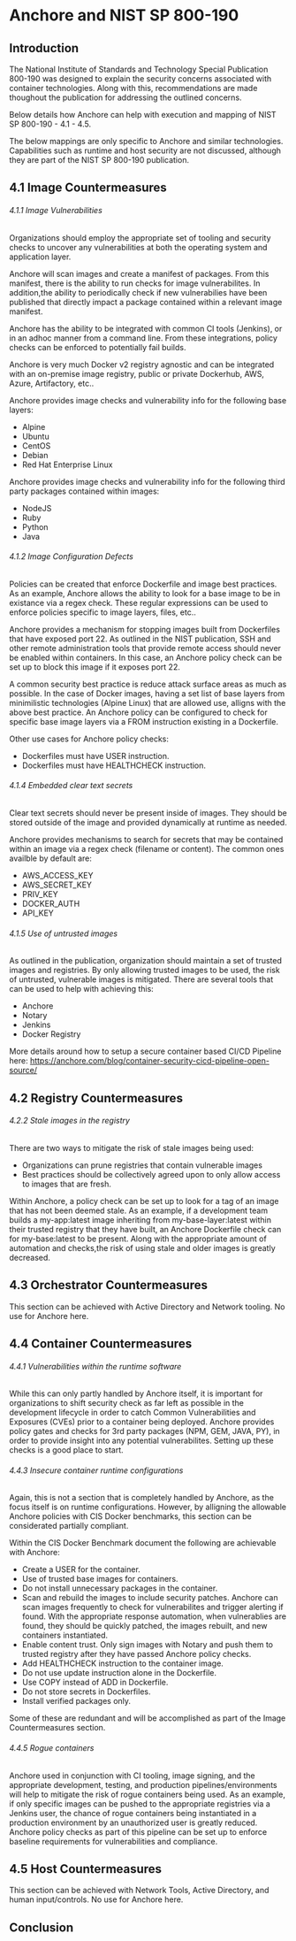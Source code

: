 # Anchore and NIST SP 800-190

## Introduction

The National Institute of Standards and Technology Special Publication 800-190 was designed to explain the security concerns associated with container technologies. Along with this, recommendations are made thoughout the publication for addressing the outlined concerns. 

Below details how Anchore can help with execution and mapping of NIST SP 800-190 - 4.1 - 4.5.

The below mappings are only specific to Anchore and similar technologies. Capabilities such as runtime and host security are not discussed, although they are part of the NIST SP 800-190 publication.

## 4.1 Image Countermeasures

###### 4.1.1 Image Vulnerabilities

Organizations should employ the appropriate set of tooling and security checks to uncover any vulnerabilities at both the operating system and application layer. 

Anchore will scan images and create a manifest of packages. From this manifest, there is the ability to run checks for image vulnerabilites. In addition,the ability to periodically check if new vulnerabilies have been published that directly impact a package contained within a relevant image manifest. 

Anchore has the ability to be integrated with common CI tools (Jenkins), or in an adhoc manner from a command line. From these integrations, policy checks can be enforced to potentially fail builds. 

Anchore is very much Docker v2 registry agnostic and can be integrated with an on-premise image registry, public or private Dockerhub, AWS, Azure, Artifactory, etc..

Anchore provides image checks and vulnerability info for the following base layers:

- Alpine
- Ubuntu
- CentOS
- Debian
- Red Hat Enterprise Linux

Anchore provides image checks and vulnerability info for the following third party packages contained within images:

- NodeJS
- Ruby
- Python
- Java


###### 4.1.2 Image Configuration Defects

Policies can be created that enforce Dockerfile and image best practices. As an example, Anchore allows the ability to look for a base image to be in existance via a regex check. These regular expressions can be used to enforce policies specific to image layers, files, etc..

Anchore provides a mechanism for stopping images built from Dockerfiles that have exposed port 22. As outlined in the NIST publication, SSH and other remote administration tools that provide remote access should never be enabled within containers. In this case, an Anchore policy check can be set up to block this image if it exposes port 22.

A common security best practice is reduce attack surface areas as much as possible. In the case of Docker images, having a set list of base layers from minimilistic technologies (Alpine Linux) that are allowed use, alligns with the above best practice. An Anchore policy can be configured to check for specific base image layers via a FROM instruction existing in a Dockerfile. 

Other use cases for Anchore policy checks:

- Dockerfiles must have USER instruction.
- Dockerfiles must have HEALTHCHECK instruction.


###### 4.1.4 Embedded clear text secrets

Clear text secrets should never be present inside of images. They should be stored outside of the image and provided dynamically at runtime as needed. 

Anchore provides mechanisms to search for secrets that may be contained within an image via a regex check (filename or content). The common ones availble by default are:

- AWS_ACCESS_KEY
- AWS_SECRET_KEY
- PRIV_KEY
- DOCKER_AUTH
- API_KEY

###### 4.1.5 Use of untrusted images

As outlined in the publication, organization should maintain a set of trusted images and registries. By only allowing trusted images to be used, the risk of untrusted, vulnerable images is mitigated. There are several tools that can be used to help with achieving this: 

- Anchore
- Notary
- Jenkins
- Docker Registry

More details around how to setup a secure container based CI/CD Pipeline here: https://anchore.com/blog/container-security-cicd-pipeline-open-source/

## 4.2 Registry Countermeasures

###### 4.2.2 Stale images in the registry

There are two ways to mitigate the risk of stale images being used: 

- Organizations can prune registries that contain vulnerable images
- Best practices should be collectively agreed upon to only allow access to images that are fresh. 

Within Anchore, a policy check can be set up to look for a tag of an image that has not been deemed stale. As an example, if a development team builds a my-app:latest image inheriting from my-base-layer:latest within their trusted registry that they have built, an Anchore Dockerfile check can for my-base:latest to be present. Along with the appropriate amount of automation and checks,the risk of using stale and older images is greatly decreased.  

## 4.3 Orchestrator Countermeasures

This section can be achieved with Active Directory and Network tooling. No use for Anchore here. 

## 4.4 Container Countermeasures

###### 4.4.1 Vulnerabilities within the runtime software

While this can only partly handled by Anchore itself, it is important for organizations to shift security check as far left as possible in the development lifecycle in order to catch Common Vulnerabilities and Exposures (CVEs) prior to a container being deployed. Anchore provides policy gates and checks for 3rd party packages (NPM, GEM, JAVA, PY), in order to provide insight into any potential vulnerabilites. Setting up these checks is a good place to start. 

###### 4.4.3 Insecure container runtime configurations

Again, this is not a section that is completely handled by Anchore, as the focus itself is on runtime configurations. However, by alligning the allowable Anchore policies with CIS Docker benchmarks, this section can be considerated partially compliant. 

Within the CIS Docker Benchmark document the following are achievable with Anchore: 

- Create a USER for the container.
- Use of trusted base images for containers.
- Do not install unnecessary packages in the container.
- Scan and rebuild the images to include security patches. Anchore can scan images frequently to check for vulnerabilites and trigger alerting if found. With the appropriate response automation, when vulnerablies are found, they should be quickly patched, the images rebuilt, and new containers instantiated. 
- Enable content trust. Only sign images with Notary and push them to trusted registry after they have passed Anchore policy checks.
- Add HEALTHCHECK instruction to the container image. 
- Do not use update instruction alone in the Dockerfile.
- Use COPY instead of ADD in Dockerfile.
- Do not store secrets in Dockerfiles.
- Install verified packages only.

Some of these are redundant and will be accomplished as part of the Image Countermeasures section.

###### 4.4.5 Rogue containers

Anchore used in conjunction with CI tooling, image signing, and the appropriate development, testing, and production pipelines/environments will help to mitigate the risk of rogue containers being used. As an example, if only specific images can be pushed to the appropriate registries via a Jenkins user, the chance of rogue containers being instantiated in a production environment by an unauthorized user is greatly reduced. Anchore policy checks as part of this pipeline can be set up to enforce baseline requirements for vulnerabilities and compliance. 

## 4.5 Host Countermeasures

This section can be achieved with Network Tools, Active Directory, and human input/controls. No use for Anchore here. 

## Conclusion
